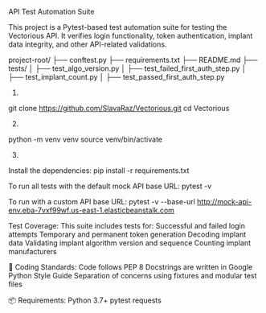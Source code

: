 API Test Automation Suite

This project is a Pytest-based test automation suite for testing the Vectorious API. It verifies login functionality, token authentication, implant data integrity, and other API-related validations.

project-root/
├── conftest.py
├── requirements.txt
├── README.md
├── tests/
│   ├── test_algo_version.py
│   ├── test_failed_first_auth_step.py
│   ├── test_implant_count.py
│   ├── test_passed_first_auth_step.py

1.
git clone https://github.com/SlavaRaz/Vectorious.git
cd Vectorious

2.
python -m venv venv
source venv/bin/activate

3.
Install the dependencies:
pip install -r requirements.txt

To run all tests with the default mock API base URL:
pytest -v

To run with a custom API base URL:
pytest -v --base-url http://mock-api-env.eba-7vxf99wf.us-east-1.elasticbeanstalk.com

Test Coverage:
This suite includes tests for:
Successful and failed login attempts
Temporary and permanent token generation
Decoding implant data
Validating implant algorithm version and sequence
Counting implant manufacturers

📄 Coding Standards:
Code follows PEP 8
Docstrings are written in Google Python Style Guide
Separation of concerns using fixtures and modular test files

📦 Requirements:
Python 3.7+
pytest
requests

  
